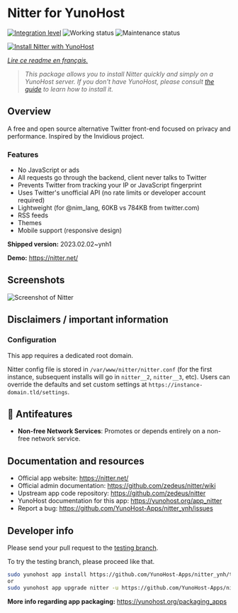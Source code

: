 <!--
N.B.: This README was automatically generated by https://github.com/YunoHost/apps/tree/master/tools/README-generator
It shall NOT be edited by hand.
-->

# Nitter for YunoHost

[![Integration level](https://dash.yunohost.org/integration/nitter.svg)](https://dash.yunohost.org/appci/app/nitter) ![Working status](https://ci-apps.yunohost.org/ci/badges/nitter.status.svg) ![Maintenance status](https://ci-apps.yunohost.org/ci/badges/nitter.maintain.svg)

[![Install Nitter with YunoHost](https://install-app.yunohost.org/install-with-yunohost.svg)](https://install-app.yunohost.org/?app=nitter)

*[Lire ce readme en français.](./README_fr.md)*

> *This package allows you to install Nitter quickly and simply on a YunoHost server.
If you don't have YunoHost, please consult [the guide](https://yunohost.org/#/install) to learn how to install it.*

## Overview

A free and open source alternative Twitter front-end focused on privacy and performance.
Inspired by the Invidious project.

### Features

- No JavaScript or ads
- All requests go through the backend, client never talks to Twitter
- Prevents Twitter from tracking your IP or JavaScript fingerprint
- Uses Twitter's unofficial API (no rate limits or developer account required)
- Lightweight (for @nim_lang, 60KB vs 784KB from twitter.com)
- RSS feeds
- Themes
- Mobile support (responsive design)


**Shipped version:** 2023.02.02~ynh1

**Demo:** https://nitter.net/

## Screenshots

![Screenshot of Nitter](./doc/screenshots/screenshot.png)

## Disclaimers / important information

### Configuration

This app requires a dedicated root domain.

Nitter config file is stored in `/var/www/nitter/nitter.conf` (for the first instance, subsequent installs will go in `nitter__2`, `nitter__3`, etc). Users can override the defaults and set custom settings at `https://instance-domain.tld/settings`.
## :red_circle: Antifeatures

- **Non-free Network Services**: Promotes or depends entirely on a non-free network service.

## Documentation and resources

* Official app website: <https://nitter.net/>
* Official admin documentation: <https://github.com/zedeus/nitter/wiki>
* Upstream app code repository: <https://github.com/zedeus/nitter>
* YunoHost documentation for this app: <https://yunohost.org/app_nitter>
* Report a bug: <https://github.com/YunoHost-Apps/nitter_ynh/issues>

## Developer info

Please send your pull request to the [testing branch](https://github.com/YunoHost-Apps/nitter_ynh/tree/testing).

To try the testing branch, please proceed like that.

``` bash
sudo yunohost app install https://github.com/YunoHost-Apps/nitter_ynh/tree/testing --debug
or
sudo yunohost app upgrade nitter -u https://github.com/YunoHost-Apps/nitter_ynh/tree/testing --debug
```

**More info regarding app packaging:** <https://yunohost.org/packaging_apps>
